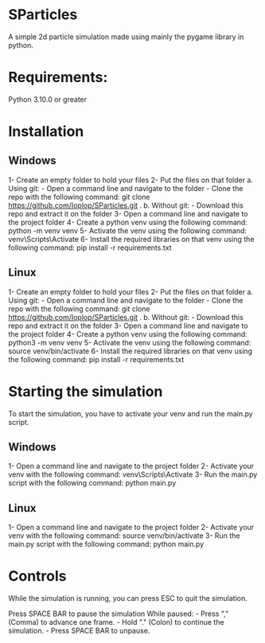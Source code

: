 # SParticles
A simple 2d particle simulation made using mainly the pygame library in python.


# Requirements:
Python 3.10.0 or greater

# Installation
## Windows
1- Create an empty folder to hold your files
2- Put the files on that folder
    a. Using git:
        - Open a command line and navigate to the folder
        - Clone the repo with the following command:
            git clone https://github.com/Ioplop/SParticles.git .
    b. Without git:
        - Download this repo and extract it on the folder
3- Open a command line and navigate to the project folder
4- Create a python venv using the following command:
    python -m venv venv
5- Activate the venv using the following command:
    venv\Scripts\Activate
6- Install the required libraries on that venv using the following command:
    pip install -r requirements.txt

## Linux
1- Create an empty folder to hold your files
2- Put the files on that folder
    a. Using git:
        - Open a command line and navigate to the folder
        - Clone the repo with the following command:
            git clone https://github.com/Ioplop/SParticles.git .
    b. Without git:
        - Download this repo and extract it on the folder
3- Open a command line and navigate to the project folder
4- Create a python venv using the following command:
    python3 -m venv venv
5- Activate the venv using the following command:
    source venv/bin/activate
6- Install the required libraries on that venv using the following command:
    pip install -r requirements.txt

# Starting the simulation
To start the simulation, you have to activate your venv and run the main.py script.
## Windows
1- Open a command line and navigate to the project folder
2- Activate your venv with the following command:
    venv\Scripts\Activate
3- Run the main.py script with the following command:
    python main.py

## Linux
1- Open a command line and navigate to the project folder
2- Activate your venv with the following command:
    source venv/bin/activate
3- Run the main.py script with the following command:
    python main.py

# Controls
While the simulation is running, you can press ESC to quit the simulation.

Press SPACE BAR to pause the simulation
While paused:
    - Press "," (Comma) to advance one frame.
    - Hold "." (Colon) to continue the simulation.
    - Press SPACE BAR to unpause.